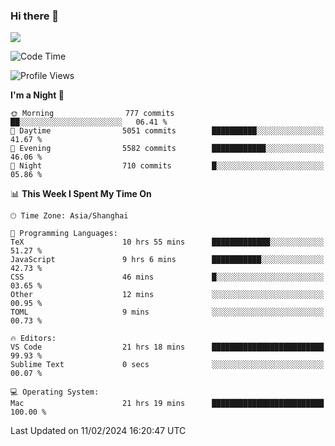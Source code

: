 ### Hi there 👋

<!--
**JJAYCHEN1e/jjaychen1e** is a ✨ _special_ ✨ repository because its `README.md` (this file) appears on your GitHub profile.

Here are some ideas to get you started:

- 🔭 I’m currently working on ...
- 🌱 I’m currently learning ...
- 👯 I’m looking to collaborate on ...
- 🤔 I’m looking for help with ...
- 💬 Ask me about ...
- 📫 How to reach me: ...
- 😄 Pronouns: ...
- ⚡ Fun fact: ...
-->

[![](https://github-readme-stats.vercel.app/api?username=jjaychen1e&show_icons=true)](https://github.com/jjaychen1e/github-readme-stats?count_private=true)

<!--START_SECTION:waka-->
![Code Time](http://img.shields.io/badge/Code%20Time-1%2C004%20hrs%2040%20mins-blue)

![Profile Views](http://img.shields.io/badge/Profile%20Views-0-blue)

**I'm a Night 🦉** 

```text
🌞 Morning                777 commits         ██░░░░░░░░░░░░░░░░░░░░░░░   06.41 % 
🌆 Daytime                5051 commits        ██████████░░░░░░░░░░░░░░░   41.67 % 
🌃 Evening                5582 commits        ████████████░░░░░░░░░░░░░   46.06 % 
🌙 Night                  710 commits         █░░░░░░░░░░░░░░░░░░░░░░░░   05.86 % 
```


📊 **This Week I Spent My Time On** 

```text
🕑︎ Time Zone: Asia/Shanghai

💬 Programming Languages: 
TeX                      10 hrs 55 mins      █████████████░░░░░░░░░░░░   51.27 % 
JavaScript               9 hrs 6 mins        ███████████░░░░░░░░░░░░░░   42.73 % 
CSS                      46 mins             █░░░░░░░░░░░░░░░░░░░░░░░░   03.65 % 
Other                    12 mins             ░░░░░░░░░░░░░░░░░░░░░░░░░   00.95 % 
TOML                     9 mins              ░░░░░░░░░░░░░░░░░░░░░░░░░   00.73 % 

🔥 Editors: 
VS Code                  21 hrs 18 mins      █████████████████████████   99.93 % 
Sublime Text             0 secs              ░░░░░░░░░░░░░░░░░░░░░░░░░   00.07 % 

💻 Operating System: 
Mac                      21 hrs 19 mins      █████████████████████████   100.00 % 
```


 Last Updated on 11/02/2024 16:20:47 UTC
<!--END_SECTION:waka-->
